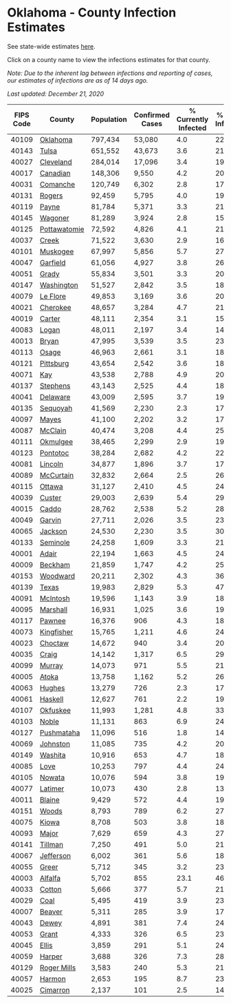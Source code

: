 # Oklahoma - County Infection Estimates

See state-wide estimates [here](/infections/us-ok).

Click on a county name to view the infections estimates for that county.

*Note: Due to the inherent lag between infections and reporting of cases, our estimates of infections are as of 14 days ago.*

*Last updated: December 21, 2020*

|   FIPS Code |                       County |   Population |   Confirmed Cases |   % Currently Infected |   % Total Infected |
|-------------|------------------------------|--------------|-------------------|------------------------|--------------------|
|       40109 |         [Oklahoma](oklahoma) |      797,434 |            53,080 |                    4.0 |               22.0 |
|       40143 |               [Tulsa](tulsa) |      651,552 |            43,673 |                    3.6 |               21.9 |
|       40027 |       [Cleveland](cleveland) |      284,014 |            17,096 |                    3.4 |               19.9 |
|       40017 |         [Canadian](canadian) |      148,306 |             9,550 |                    4.2 |               20.8 |
|       40031 |         [Comanche](comanche) |      120,749 |             6,302 |                    2.8 |               17.0 |
|       40131 |             [Rogers](rogers) |       92,459 |             5,795 |                    4.0 |               19.8 |
|       40119 |               [Payne](payne) |       81,784 |             5,371 |                    3.3 |               21.6 |
|       40145 |           [Wagoner](wagoner) |       81,289 |             3,924 |                    2.8 |               15.6 |
|       40125 | [Pottawatomie](pottawatomie) |       72,592 |             4,826 |                    4.1 |               21.4 |
|       40037 |               [Creek](creek) |       71,522 |             3,630 |                    2.9 |               16.6 |
|       40101 |         [Muskogee](muskogee) |       67,997 |             5,856 |                    5.7 |               27.8 |
|       40047 |         [Garfield](garfield) |       61,056 |             4,927 |                    3.8 |               26.1 |
|       40051 |               [Grady](grady) |       55,834 |             3,501 |                    3.3 |               20.3 |
|       40147 |     [Washington](washington) |       51,527 |             2,842 |                    3.5 |               18.5 |
|       40079 |         [Le Flore](le-flore) |       49,853 |             3,169 |                    3.6 |               20.4 |
|       40021 |         [Cherokee](cherokee) |       48,657 |             3,284 |                    4.7 |               21.5 |
|       40019 |             [Carter](carter) |       48,111 |             2,354 |                    3.1 |               15.5 |
|       40083 |               [Logan](logan) |       48,011 |             2,197 |                    3.4 |               14.6 |
|       40013 |               [Bryan](bryan) |       47,995 |             3,539 |                    3.5 |               23.6 |
|       40113 |               [Osage](osage) |       46,963 |             2,661 |                    3.1 |               18.6 |
|       40121 |       [Pittsburg](pittsburg) |       43,654 |             2,542 |                    3.6 |               18.7 |
|       40071 |                   [Kay](kay) |       43,538 |             2,788 |                    4.9 |               20.5 |
|       40137 |         [Stephens](stephens) |       43,143 |             2,525 |                    4.4 |               18.4 |
|       40041 |         [Delaware](delaware) |       43,009 |             2,595 |                    3.7 |               19.8 |
|       40135 |         [Sequoyah](sequoyah) |       41,569 |             2,230 |                    2.3 |               17.4 |
|       40097 |               [Mayes](mayes) |       41,100 |             2,202 |                    3.2 |               17.2 |
|       40087 |           [McClain](mcclain) |       40,474 |             3,208 |                    4.4 |               25.4 |
|       40111 |         [Okmulgee](okmulgee) |       38,465 |             2,299 |                    2.9 |               19.4 |
|       40123 |         [Pontotoc](pontotoc) |       38,284 |             2,682 |                    4.2 |               22.2 |
|       40081 |           [Lincoln](lincoln) |       34,877 |             1,896 |                    3.7 |               17.4 |
|       40089 |       [McCurtain](mccurtain) |       32,832 |             2,664 |                    2.5 |               26.7 |
|       40115 |             [Ottawa](ottawa) |       31,127 |             2,410 |                    4.5 |               24.6 |
|       40039 |             [Custer](custer) |       29,003 |             2,639 |                    5.4 |               29.5 |
|       40015 |               [Caddo](caddo) |       28,762 |             2,538 |                    5.2 |               28.9 |
|       40049 |             [Garvin](garvin) |       27,711 |             2,026 |                    3.5 |               23.5 |
|       40065 |           [Jackson](jackson) |       24,530 |             2,230 |                    3.5 |               30.3 |
|       40133 |         [Seminole](seminole) |       24,258 |             1,609 |                    3.3 |               21.1 |
|       40001 |               [Adair](adair) |       22,194 |             1,663 |                    4.5 |               24.8 |
|       40009 |           [Beckham](beckham) |       21,859 |             1,747 |                    4.2 |               25.3 |
|       40153 |         [Woodward](woodward) |       20,211 |             2,302 |                    4.3 |               36.3 |
|       40139 |               [Texas](texas) |       19,983 |             2,829 |                    5.3 |               47.5 |
|       40091 |         [McIntosh](mcintosh) |       19,596 |             1,143 |                    3.9 |               18.6 |
|       40095 |         [Marshall](marshall) |       16,931 |             1,025 |                    3.6 |               19.3 |
|       40117 |             [Pawnee](pawnee) |       16,376 |               906 |                    4.3 |               18.2 |
|       40073 |     [Kingfisher](kingfisher) |       15,765 |             1,211 |                    4.6 |               24.8 |
|       40023 |           [Choctaw](choctaw) |       14,672 |               940 |                    3.4 |               20.0 |
|       40035 |               [Craig](craig) |       14,142 |             1,317 |                    6.5 |               29.8 |
|       40099 |             [Murray](murray) |       14,073 |               971 |                    5.5 |               21.4 |
|       40005 |               [Atoka](atoka) |       13,758 |             1,162 |                    5.2 |               26.5 |
|       40063 |             [Hughes](hughes) |       13,279 |               726 |                    2.3 |               17.7 |
|       40061 |           [Haskell](haskell) |       12,627 |               761 |                    2.2 |               19.5 |
|       40107 |         [Okfuskee](okfuskee) |       11,993 |             1,281 |                    4.8 |               33.6 |
|       40103 |               [Noble](noble) |       11,131 |               863 |                    6.9 |               24.8 |
|       40127 |     [Pushmataha](pushmataha) |       11,096 |               516 |                    1.8 |               14.7 |
|       40069 |         [Johnston](johnston) |       11,085 |               735 |                    4.2 |               20.7 |
|       40149 |           [Washita](washita) |       10,916 |               653 |                    4.7 |               18.6 |
|       40085 |                 [Love](love) |       10,253 |               797 |                    4.4 |               24.9 |
|       40105 |             [Nowata](nowata) |       10,076 |               594 |                    3.8 |               19.2 |
|       40077 |           [Latimer](latimer) |       10,073 |               430 |                    2.8 |               13.8 |
|       40011 |             [Blaine](blaine) |        9,429 |               572 |                    4.4 |               19.5 |
|       40151 |               [Woods](woods) |        8,793 |               789 |                    6.2 |               27.9 |
|       40075 |               [Kiowa](kiowa) |        8,708 |               503 |                    3.8 |               18.7 |
|       40093 |               [Major](major) |        7,629 |               659 |                    4.3 |               27.7 |
|       40141 |           [Tillman](tillman) |        7,250 |               491 |                    5.0 |               21.8 |
|       40067 |       [Jefferson](jefferson) |        6,002 |               361 |                    5.6 |               18.8 |
|       40055 |               [Greer](greer) |        5,712 |               345 |                    3.2 |               23.5 |
|       40003 |           [Alfalfa](alfalfa) |        5,702 |               855 |                   23.1 |               46.5 |
|       40033 |             [Cotton](cotton) |        5,666 |               377 |                    5.7 |               21.9 |
|       40029 |                 [Coal](coal) |        5,495 |               419 |                    3.9 |               23.7 |
|       40007 |             [Beaver](beaver) |        5,311 |               285 |                    3.9 |               17.8 |
|       40043 |               [Dewey](dewey) |        4,891 |               381 |                    7.4 |               24.5 |
|       40053 |               [Grant](grant) |        4,333 |               326 |                    6.5 |               23.4 |
|       40045 |               [Ellis](ellis) |        3,859 |               291 |                    5.1 |               24.4 |
|       40059 |             [Harper](harper) |        3,688 |               326 |                    7.3 |               28.9 |
|       40129 |   [Roger Mills](roger-mills) |        3,583 |               240 |                    5.3 |               21.5 |
|       40057 |             [Harmon](harmon) |        2,653 |               195 |                    8.7 |               23.9 |
|       40025 |         [Cimarron](cimarron) |        2,137 |               101 |                    2.5 |               14.9 |